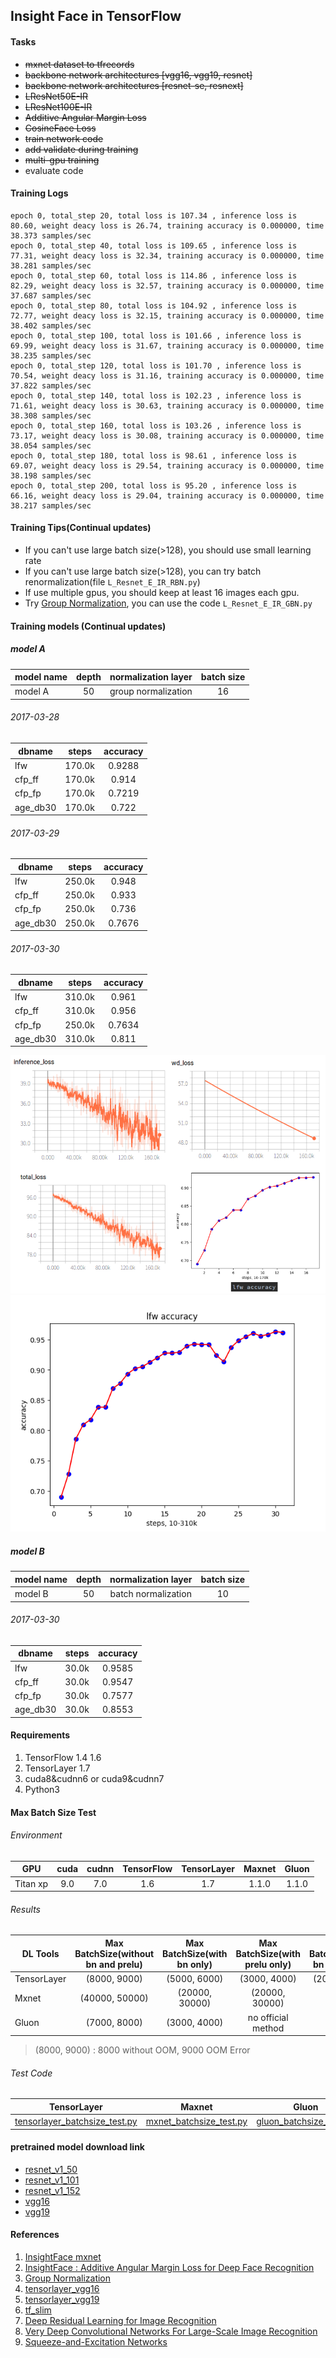 ## Insight Face in TensorFlow

#### Tasks
* ~~mxnet dataset to tfrecords~~
* ~~backbone network architectures [vgg16, vgg19, resnet]~~
* ~~backbone network architectures [resnet-se, resnext]~~
* ~~LResNet50E-IR~~
* ~~LResNet100E-IR~~
* ~~Additive Angular Margin Loss~~
* ~~CosineFace Loss~~
* ~~train network code~~
* ~~add validate during training~~
* ~~multi-gpu training~~
* evaluate code

#### Training Logs
```
epoch 0, total_step 20, total loss is 107.34 , inference loss is 80.60, weight deacy loss is 26.74, training accuracy is 0.000000, time 38.373 samples/sec
epoch 0, total_step 40, total loss is 109.65 , inference loss is 77.31, weight deacy loss is 32.34, training accuracy is 0.000000, time 38.281 samples/sec
epoch 0, total_step 60, total loss is 114.86 , inference loss is 82.29, weight deacy loss is 32.57, training accuracy is 0.000000, time 37.687 samples/sec
epoch 0, total_step 80, total loss is 104.92 , inference loss is 72.77, weight deacy loss is 32.15, training accuracy is 0.000000, time 38.402 samples/sec
epoch 0, total_step 100, total loss is 101.66 , inference loss is 69.99, weight deacy loss is 31.67, training accuracy is 0.000000, time 38.235 samples/sec
epoch 0, total_step 120, total loss is 101.70 , inference loss is 70.54, weight deacy loss is 31.16, training accuracy is 0.000000, time 37.822 samples/sec
epoch 0, total_step 140, total loss is 102.23 , inference loss is 71.61, weight deacy loss is 30.63, training accuracy is 0.000000, time 38.308 samples/sec
epoch 0, total_step 160, total loss is 103.26 , inference loss is 73.17, weight deacy loss is 30.08, training accuracy is 0.000000, time 38.054 samples/sec
epoch 0, total_step 180, total loss is 98.61 , inference loss is 69.07, weight deacy loss is 29.54, training accuracy is 0.000000, time 38.198 samples/sec
epoch 0, total_step 200, total loss is 95.20 , inference loss is 66.16, weight deacy loss is 29.04, training accuracy is 0.000000, time 38.217 samples/sec
```


#### Training Tips(Continual updates)
* If you can't use large batch size(>128), you should use small learning rate
* If you can't use large batch size(>128), you can try batch renormalization(file `L_Resnet_E_IR_RBN.py`)
* If use multiple gpus, you should keep at least 16 images each gpu.
* Try [Group Normalization](https://arxiv.org/pdf/1803.08494.pdf), you can use the code `L_Resnet_E_IR_GBN.py`


#### Training models (Continual updates)

##### model A
| model name    | depth| normalization layer |batch size|
| ----- |:-----:|:-----:|:-----:|
| model A | 50 |group normalization|16|

###### 2017-03-28
| dbname    | steps | accuracy |
| ----- |:-----:|:-----:|
| lfw | 170.0k |0.9288|
| cfp_ff | 170.0k |0.914|
| cfp_fp | 170.0k |0.7219|
| age_db30 | 170.0k |0.722|


###### 2017-03-29
| dbname    | steps | accuracy |
| ----- |:-----:|:-----:|
| lfw | 250.0k |0.948|
| cfp_ff | 250.0k |0.933|
| cfp_fp | 250.0k |0.736|
| age_db30 | 250.0k |0.7676|

###### 2017-03-30
| dbname    | steps | accuracy |
| ----- |:-----:|:-----:|
| lfw | 310.0k |0.961|
| cfp_ff | 310.0k |0.956|
| cfp_fp | 250.0k |0.7634|
| age_db30 | 310.0k |0.811|

![information](./figures/model_a_170k.png)
![lfw_acc_310k](./figures/lfw_310k.png)

##### model B
| model name    | depth| normalization layer |batch size|
| ----- |:-----:|:-----:|:-----:|
| model B | 50 |batch normalization|10|

###### 2017-03-30
| dbname    | steps | accuracy |
| ----- |:-----:|:-----:|
| lfw | 30.0k |0.9585
| cfp_ff | 30.0k |0.9547|
| cfp_fp | 30.0k |0.7577|
| age_db30 | 30.0k |0.8553|


#### Requirements
1. TensorFlow 1.4 1.6
2. TensorLayer 1.7
3. cuda8&cudnn6 or cuda9&cudnn7
4. Python3


#### Max Batch Size Test
###### Environment

| GPU    | cuda| cudnn | TensorFlow |TensorLayer|Maxnet |Gluon|
| ----- |:-----:|:-----:|:------:|:---:|:------:|:---:|
| Titan xp | 9.0 |7.0|1.6|1.7 |1.1.0|1.1.0 |

###### Results

| DL Tools        | Max BatchSize(without bn and prelu)| Max BatchSize(with bn only) | Max BatchSize(with prelu only) |Max BatchSize(with bn and prelu)|
| ------------- |:-------------:|:--------------:|:------------:|:------------:|
| TensorLayer      | (8000, 9000) |(5000, 6000)|(3000, 4000)|(2000, 3000) |
| Mxnet      | (40000, 50000) |(20000, 30000)|(20000, 30000)|(10000, 20000) |
| Gluon      | (7000, 8000) |(3000, 4000)|no official method| None |

> (8000, 9000) : 8000 without OOM, 9000 OOM Error

###### Test Code

|TensorLayer| Maxnet | Gluon |
| ----- |:-----:|:-----:|
| [tensorlayer_batchsize_test.py](https://github.com/auroua/InsightFace_TF/blob/master/test/benchmark/tensorlayer_batchsize_test.py) | [mxnet_batchsize_test.py](https://github.com/auroua/InsightFace_TF/blob/master/test/benchmark/mxnet_batchsize_test.py) |[gluon_batchsize_test.py](https://github.com/auroua/InsightFace_TF/blob/master/test/benchmark/gluon_batchsize_test.py)|



#### pretrained model download link
* [resnet_v1_50](http://download.tensorflow.org/models/resnet_v1_50_2016_08_28.tar.gz)
* [resnet_v1_101](http://download.tensorflow.org/models/resnet_v1_101_2016_08_28.tar.gz)
* [resnet_v1_152](http://download.tensorflow.org/models/resnet_v1_152_2016_08_28.tar.gz)
* [vgg16](http://www.cs.toronto.edu/~frossard/post/vgg16/)
* [vgg19](https://github.com/machrisaa/tensorflow-vgg)


#### References
1. [InsightFace mxnet](https://github.com/deepinsight/insightface)
2. [InsightFace : Additive Angular Margin Loss for Deep Face Recognition](https://arxiv.org/abs/1801.07698)
3. [Group Normalization](https://arxiv.org/pdf/1803.08494.pdf)
3. [tensorlayer_vgg16](https://github.com/tensorlayer/tensorlayer/blob/master/example/tutorial_vgg16.py)
4. [tensorlayer_vgg19](https://github.com/tensorlayer/tensorlayer/blob/master/example/tutorial_vgg19.py)
5. [tf_slim](https://github.com/tensorflow/models/tree/master/research/slim)
6. [Deep Residual Learning for Image Recognition](https://arxiv.org/abs/1512.03385)
7. [Very Deep Convolutional Networks For Large-Scale Image Recognition](https://arxiv.org/abs/1409.1556)
8. [Squeeze-and-Excitation Networks](https://arxiv.org/pdf/1709.01507.pdf)